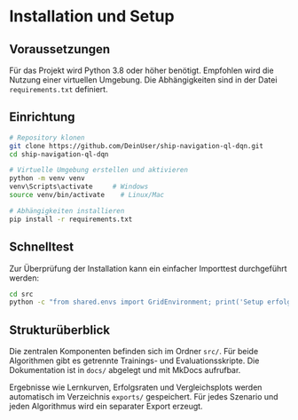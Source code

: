 # Installation und Setup

## Voraussetzungen

Für das Projekt wird Python 3.8 oder höher benötigt. Empfohlen wird die Nutzung einer virtuellen Umgebung. Die Abhängigkeiten sind in der Datei `requirements.txt` definiert.

## Einrichtung

```bash
# Repository klonen
git clone https://github.com/DeinUser/ship-navigation-ql-dqn.git
cd ship-navigation-ql-dqn

# Virtuelle Umgebung erstellen und aktivieren
python -m venv venv
venv\Scripts\activate     # Windows
source venv/bin/activate    # Linux/Mac

# Abhängigkeiten installieren
pip install -r requirements.txt
```

## Schnelltest

Zur Überprüfung der Installation kann ein einfacher Importtest durchgeführt werden:

```bash
cd src
python -c "from shared.envs import GridEnvironment; print('Setup erfolgreich')"
```

## Strukturüberblick

Die zentralen Komponenten befinden sich im Ordner `src/`. Für beide Algorithmen gibt es getrennte Trainings- und Evaluationsskripte. Die Dokumentation ist in `docs/` abgelegt und mit MkDocs aufrufbar.

Ergebnisse wie Lernkurven, Erfolgsraten und Vergleichsplots werden automatisch im Verzeichnis `exports/` gespeichert. Für jedes Szenario und jeden Algorithmus wird ein separater Export erzeugt.

